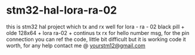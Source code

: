 # stm32-hal-lora-ra-02
this is stm32 hal project which tx and rx well for lora - ra - 02
black pill + olde 128x64 + lora ra-02 + continus tx rx for hello number msg,
for the pin connection you can ref the code, little bit difficult but it is working code
it worth,
for any help contact me @ yourstm12@gmail.com
